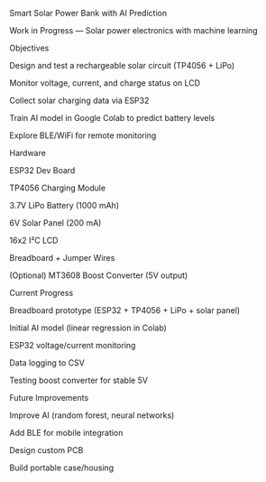 Smart Solar Power Bank with AI Prediction

Work in Progress — Solar power electronics with machine learning

Objectives

Design and test a rechargeable solar circuit (TP4056 + LiPo)

Monitor voltage, current, and charge status on LCD

Collect solar charging data via ESP32

Train AI model in Google Colab to predict battery levels

Explore BLE/WiFi for remote monitoring

Hardware

ESP32 Dev Board

TP4056 Charging Module

3.7V LiPo Battery (1000 mAh)

6V Solar Panel (200 mA)

16x2 I²C LCD

Breadboard + Jumper Wires

(Optional) MT3608 Boost Converter (5V output)

Current Progress

Breadboard prototype (ESP32 + TP4056 + LiPo + solar panel)

Initial AI model (linear regression in Colab)

ESP32 voltage/current monitoring

Data logging to CSV

Testing boost converter for stable 5V

Future Improvements

Improve AI (random forest, neural networks)

Add BLE for mobile integration

Design custom PCB

Build portable case/housing
